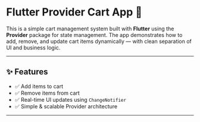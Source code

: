 # Flutter Provider Cart App 🛒

This is a simple cart management system built with **Flutter** using the **Provider** package for state management. The app demonstrates how to add, remove, and update cart items dynamically — with clean separation of UI and business logic.

---

## ✨ Features

- ✅ Add items to cart
- ✅ Remove items from cart
- ✅ Real-time UI updates using `ChangeNotifier`
- ✅ Simple & scalable Provider architecture

---
